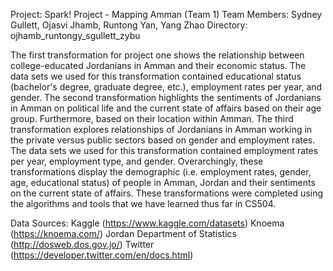 Project: Spark! Project - Mapping Amman (Team 1) 
Team Members: Sydney Gullett, Ojasvi Jhamb, Runtong Yan, Yang Zhao 
Directory: ojhamb_runtongy_sgullett_zybu

The first transformation for project one shows the relationship between college-educated Jordanians in Amman and their economic status. The data sets we used for this transformation contained educational status (bachelor's degree, graduate degree, etc.), employment rates per year, and gender. The second transformation highlights the sentiments of Jordanians in Amman on political life and the current state of affairs based on their age group. Furthermore, based on their location within Amman. The third transformation explores relationships of Jordanians in Amman working in the private versus public sectors based on gender and employment rates. The data sets we used for this transformation contained employment rates per year, employment type, and gender. Overarchingly, these transformations display the demographic (i.e. employment rates, gender, age, educational status) of people in Amman, Jordan and their sentiments on the current state of affairs. These transformations were completed using the algorithms and tools that we have learned thus far in CS504.

Data Sources: 
Kaggle (https://www.kaggle.com/datasets) 
Knoema (https://knoema.com/) 
Jordan Department of Statistics (http://dosweb.dos.gov.jo/) 
Twitter (https://developer.twitter.com/en/docs.html)
